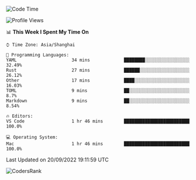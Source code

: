 <!--START_SECTION:waka-->
![Code Time](http://img.shields.io/badge/Code%20Time-1%2C679%20hrs%201%20min-blue)

![Profile Views](http://img.shields.io/badge/Profile%20Views-32-blue)

📊 **This Week I Spent My Time On** 

```text
⌚︎ Time Zone: Asia/Shanghai

💬 Programming Languages: 
YAML                     34 mins             ████████░░░░░░░░░░░░░░░░░   32.49% 
Rust                     27 mins             ██████░░░░░░░░░░░░░░░░░░░   26.12% 
Other                    17 mins             ████░░░░░░░░░░░░░░░░░░░░░   16.03% 
TOML                     9 mins              ██░░░░░░░░░░░░░░░░░░░░░░░   8.7% 
Markdown                 9 mins              ██░░░░░░░░░░░░░░░░░░░░░░░   8.54%

🔥 Editors: 
VS Code                  1 hr 46 mins        █████████████████████████   100.0%

💻 Operating System: 
Mac                      1 hr 46 mins        █████████████████████████   100.0%

```


 Last Updated on 20/09/2022 19:11:59 UTC
<!--END_SECTION:waka-->

![CodersRank](https://cr-skills-chart-widget.azurewebsites.net/api/api?username=BugenZhao&padding=16&tooltip=true&branding=false&sort-by-score=true&skills=Rust%2C%20Swift%2C%20C%2C%20TypeScript%2C%20Java%2C%20Go%2C%20Dart%2C%20C%2B%2B%2C%20Python%2C%20Assembly%2C%20Shell%2C%20Kotlin)

